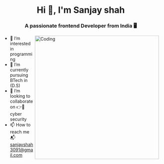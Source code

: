 <h1 align="center">Hi 👋, I'm Sanjay shah</h1>
<h3 align="center">A passionate frontend Developer from India 🖥️</h3>
<img align="right" alt="Coding" width="400" src="https://media.tenor.com/rePDfDWO3XoAAAAd/hacking.gif">

- 👀 I’m interested in programming 
- 🌱 I’m currently pursuing BTech in (D.S)
- 💞️ I’m looking to collaborate on
  👉🧸 cyber security
- 📫 How to reach me 📬 sanjayshah3091@gmail.com

<!---
Sanjayshah3091/Sanjayshah3091 is a ✨ special ✨ repository because its `README.md` (this file) appears on your GitHub profile.
You can click the Preview link to take a look at your changes.
--->
